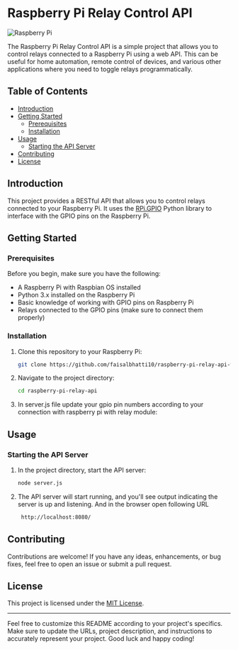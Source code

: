 # Raspberry Pi Relay Control API

![Raspberry Pi](https://www.crowdsupply.com/img/59f5/powered-by-raspberry-pi-logo-outline-colour-screen_png_md-xl.jpg)

The Raspberry Pi Relay Control API is a simple project that allows you to control relays connected to a Raspberry Pi using a web API. This can be useful for home automation, remote control of devices, and various other applications where you need to toggle relays programmatically.

## Table of Contents

- [Introduction](#introduction)
- [Getting Started](#getting-started)
  - [Prerequisites](#prerequisites)
  - [Installation](#installation)
- [Usage](#usage)
  - [Starting the API Server](#starting-the-api-server)
- [Contributing](#contributing)
- [License](#license)

## Introduction

This project provides a RESTful API that allows you to control relays connected to your Raspberry Pi. It uses the [RPi.GPIO](https://pypi.org/project/RPi.GPIO/) Python library to interface with the GPIO pins on the Raspberry Pi.

## Getting Started

### Prerequisites

Before you begin, make sure you have the following:

- A Raspberry Pi with Raspbian OS installed
- Python 3.x installed on the Raspberry Pi
- Basic knowledge of working with GPIO pins on Raspberry Pi
- Relays connected to the GPIO pins (make sure to connect them properly)

### Installation

1. Clone this repository to your Raspberry Pi:

   ```bash
   git clone https://github.com/faisalbhatti10/raspberry-pi-relay-api-with-gpio.git
   ```

2. Navigate to the project directory:

   ```bash
   cd raspberry-pi-relay-api
   ```
   
3. In server.js file update your gpio pin numbers according to your connection with raspberry pi with relay module:

## Usage

### Starting the API Server

1. In the project directory, start the API server:

   ```bash
   node server.js
   ```

2. The API server will start running, and you'll see output indicating the server is up and listening. And in the browser open following URL

    ```bash
     http://localhost:8080/
     ```

## Contributing

Contributions are welcome! If you have any ideas, enhancements, or bug fixes, feel free to open an issue or submit a pull request.

## License

This project is licensed under the [MIT License](LICENSE).

---

Feel free to customize this README according to your project's specifics. Make sure to update the URLs, project description, and instructions to accurately represent your project. Good luck and happy coding!

